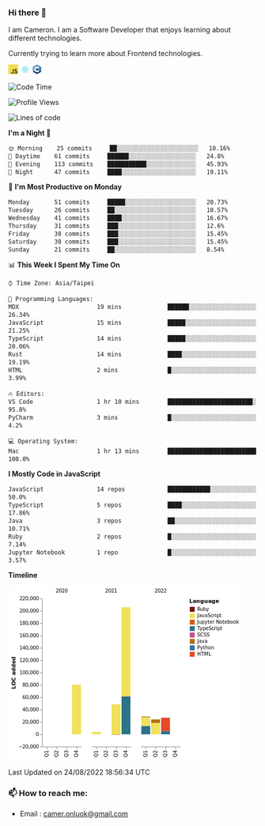 ### Hi there 👋

I am Cameron. I am a Software Developer that enjoys learning about different technologies.

Currently trying to learn more about Frontend technologies.


<code><img height="20" src="https://raw.githubusercontent.com/github/explore/80688e429a7d4ef2fca1e82350fe8e3517d3494d/topics/javascript/javascript.png"></code>
<code><img height="20" src="https://raw.githubusercontent.com/github/explore/80688e429a7d4ef2fca1e82350fe8e3517d3494d/topics/react/react.png"></code>
<code><img height="20" src="https://raw.githubusercontent.com/github/explore/80688e429a7d4ef2fca1e82350fe8e3517d3494d/topics/cpp/cpp.png"></code>



<!--START_SECTION:waka-->
![Code Time](http://img.shields.io/badge/Code%20Time-492%20hrs%2051%20mins-blue)

![Profile Views](http://img.shields.io/badge/Profile%20Views-18-blue)

![Lines of code](https://img.shields.io/badge/From%20Hello%20World%20I%27ve%20Written-418%20Thousand%20lines%20of%20code-blue)

**I'm a Night 🦉** 

```text
🌞 Morning    25 commits     ██░░░░░░░░░░░░░░░░░░░░░░░   10.16% 
🌆 Daytime    61 commits     ██████░░░░░░░░░░░░░░░░░░░   24.8% 
🌃 Evening    113 commits    ███████████░░░░░░░░░░░░░░   45.93% 
🌙 Night      47 commits     ████░░░░░░░░░░░░░░░░░░░░░   19.11%

```
📅 **I'm Most Productive on Monday** 

```text
Monday       51 commits     █████░░░░░░░░░░░░░░░░░░░░   20.73% 
Tuesday      26 commits     ██░░░░░░░░░░░░░░░░░░░░░░░   10.57% 
Wednesday    41 commits     ████░░░░░░░░░░░░░░░░░░░░░   16.67% 
Thursday     31 commits     ███░░░░░░░░░░░░░░░░░░░░░░   12.6% 
Friday       38 commits     ███░░░░░░░░░░░░░░░░░░░░░░   15.45% 
Saturday     38 commits     ███░░░░░░░░░░░░░░░░░░░░░░   15.45% 
Sunday       21 commits     ██░░░░░░░░░░░░░░░░░░░░░░░   8.54%

```


📊 **This Week I Spent My Time On** 

```text
⌚︎ Time Zone: Asia/Taipei

💬 Programming Languages: 
MDX                      19 mins             ██████░░░░░░░░░░░░░░░░░░░   26.34% 
JavaScript               15 mins             █████░░░░░░░░░░░░░░░░░░░░   21.25% 
TypeScript               14 mins             █████░░░░░░░░░░░░░░░░░░░░   20.06% 
Rust                     14 mins             ████░░░░░░░░░░░░░░░░░░░░░   19.19% 
HTML                     2 mins              █░░░░░░░░░░░░░░░░░░░░░░░░   3.99%

🔥 Editors: 
VS Code                  1 hr 10 mins        ████████████████████████░   95.8% 
PyCharm                  3 mins              █░░░░░░░░░░░░░░░░░░░░░░░░   4.2%

💻 Operating System: 
Mac                      1 hr 13 mins        █████████████████████████   100.0%

```

**I Mostly Code in JavaScript** 

```text
JavaScript               14 repos            ████████████░░░░░░░░░░░░░   50.0% 
TypeScript               5 repos             ████░░░░░░░░░░░░░░░░░░░░░   17.86% 
Java                     3 repos             ██░░░░░░░░░░░░░░░░░░░░░░░   10.71% 
Ruby                     2 repos             █░░░░░░░░░░░░░░░░░░░░░░░░   7.14% 
Jupyter Notebook         1 repo              █░░░░░░░░░░░░░░░░░░░░░░░░   3.57%

```


**Timeline**

![Chart not found](https://raw.githubusercontent.com/camer0nluo/camer0nluo/main/charts/bar_graph.png) 


 Last Updated on 24/08/2022 18:56:34 UTC
<!--END_SECTION:waka-->

### 📫 How to reach me:
- Email : camer.onluok@gmail.com

